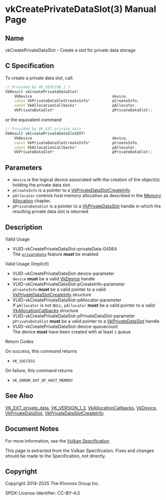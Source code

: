 # vkCreatePrivateDataSlot(3) Manual Page

## Name

vkCreatePrivateDataSlot - Create a slot for private data storage



## [](#_c_specification)C Specification

To create a private data slot, call:

```c++
// Provided by VK_VERSION_1_3
VkResult vkCreatePrivateDataSlot(
    VkDevice                                    device,
    const VkPrivateDataSlotCreateInfo*          pCreateInfo,
    const VkAllocationCallbacks*                pAllocator,
    VkPrivateDataSlot*                          pPrivateDataSlot);
```

or the equivalent command

```c++
// Provided by VK_EXT_private_data
VkResult vkCreatePrivateDataSlotEXT(
    VkDevice                                    device,
    const VkPrivateDataSlotCreateInfo*          pCreateInfo,
    const VkAllocationCallbacks*                pAllocator,
    VkPrivateDataSlot*                          pPrivateDataSlot);
```

## [](#_parameters)Parameters

- `device` is the logical device associated with the creation of the object(s) holding the private data slot.
- `pCreateInfo` is a pointer to a [VkPrivateDataSlotCreateInfo](https://registry.khronos.org/vulkan/specs/latest/man/html/VkPrivateDataSlotCreateInfo.html)
- `pAllocator` controls host memory allocation as described in the [Memory Allocation](https://registry.khronos.org/vulkan/specs/latest/html/vkspec.html#memory-allocation) chapter.
- `pPrivateDataSlot` is a pointer to a [VkPrivateDataSlot](https://registry.khronos.org/vulkan/specs/latest/man/html/VkPrivateDataSlot.html) handle in which the resulting private data slot is returned

## [](#_description)Description

Valid Usage

- [](#VUID-vkCreatePrivateDataSlot-privateData-04564)VUID-vkCreatePrivateDataSlot-privateData-04564  
  The [`privateData`](https://registry.khronos.org/vulkan/specs/latest/html/vkspec.html#features-privateData) feature **must** be enabled

Valid Usage (Implicit)

- [](#VUID-vkCreatePrivateDataSlot-device-parameter)VUID-vkCreatePrivateDataSlot-device-parameter  
  `device` **must** be a valid [VkDevice](https://registry.khronos.org/vulkan/specs/latest/man/html/VkDevice.html) handle
- [](#VUID-vkCreatePrivateDataSlot-pCreateInfo-parameter)VUID-vkCreatePrivateDataSlot-pCreateInfo-parameter  
  `pCreateInfo` **must** be a valid pointer to a valid [VkPrivateDataSlotCreateInfo](https://registry.khronos.org/vulkan/specs/latest/man/html/VkPrivateDataSlotCreateInfo.html) structure
- [](#VUID-vkCreatePrivateDataSlot-pAllocator-parameter)VUID-vkCreatePrivateDataSlot-pAllocator-parameter  
  If `pAllocator` is not `NULL`, `pAllocator` **must** be a valid pointer to a valid [VkAllocationCallbacks](https://registry.khronos.org/vulkan/specs/latest/man/html/VkAllocationCallbacks.html) structure
- [](#VUID-vkCreatePrivateDataSlot-pPrivateDataSlot-parameter)VUID-vkCreatePrivateDataSlot-pPrivateDataSlot-parameter  
  `pPrivateDataSlot` **must** be a valid pointer to a [VkPrivateDataSlot](https://registry.khronos.org/vulkan/specs/latest/man/html/VkPrivateDataSlot.html) handle
- [](#VUID-vkCreatePrivateDataSlot-device-queuecount)VUID-vkCreatePrivateDataSlot-device-queuecount  
  The device **must** have been created with at least `1` queue

Return Codes

On success, this command returns

- `VK_SUCCESS`

On failure, this command returns

- `VK_ERROR_OUT_OF_HOST_MEMORY`

## [](#_see_also)See Also

[VK\_EXT\_private\_data](https://registry.khronos.org/vulkan/specs/latest/man/html/VK_EXT_private_data.html), [VK\_VERSION\_1\_3](https://registry.khronos.org/vulkan/specs/latest/man/html/VK_VERSION_1_3.html), [VkAllocationCallbacks](https://registry.khronos.org/vulkan/specs/latest/man/html/VkAllocationCallbacks.html), [VkDevice](https://registry.khronos.org/vulkan/specs/latest/man/html/VkDevice.html), [VkPrivateDataSlot](https://registry.khronos.org/vulkan/specs/latest/man/html/VkPrivateDataSlot.html), [VkPrivateDataSlotCreateInfo](https://registry.khronos.org/vulkan/specs/latest/man/html/VkPrivateDataSlotCreateInfo.html)

## [](#_document_notes)Document Notes

For more information, see the [Vulkan Specification](https://registry.khronos.org/vulkan/specs/latest/html/vkspec.html#vkCreatePrivateDataSlot)

This page is extracted from the Vulkan Specification. Fixes and changes should be made to the Specification, not directly.

## [](#_copyright)Copyright

Copyright 2014-2025 The Khronos Group Inc.

SPDX-License-Identifier: CC-BY-4.0